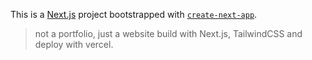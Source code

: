 This is a [Next.js](https://nextjs.org/) project bootstrapped with [`create-next-app`](https://github.com/vercel/next.js/tree/canary/packages/create-next-app).

> not a portfolio, just a website build with Next.js, TailwindCSS and deploy with vercel.

